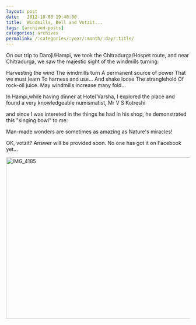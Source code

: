 ```yaml
---
layout: post
date:	2012-10-03 19:40:00
title:  Windmills, Bell and Votzit...
tags: [archived-posts]
categories: archives
permalink: /:categories/:year/:month/:day/:title/
---
```

On our trip to Daroji/Hampi, we took the Chitradurga/Hospet route, and near Chitradurga, we saw the majestic sight of the windmills turning:

<lj-embed id="937"/>

Harvesting the wind
The windmills turn
A permanent source of power
That we must learn
To harness and use...
And shake loose
The stranglehold
Of rock-oil juice.
May windmills increase many fold...

In Hampi,while having dinner at Hotel Varsha, I explored the place and found a very knowledgeable numismatist, Mr V S Kotreshi

and since I was intereted in the things he had in his shop, he demonstrated this "singing bowl" to me:

<lj-embed id="938"/>

Man-made wonders are sometimes as amazing as Nature's miracles!

OK, votzit? Answer will  be provided soon. No one has got it on Facebook yet...


<a href="http://deponti.livejournal.com/pics/catalog/863/22262" target="_blank"><img src="http://ic.pics.livejournal.com/deponti/6031411/22262/22262_600.jpg" alt="IMG_4185" title="IMG_4185" width="600" height="442" /></a>
